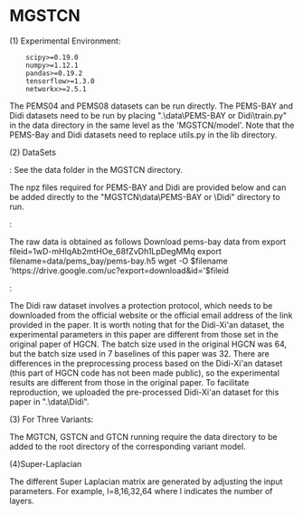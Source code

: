 # MGSTCN
(1) Experimental Environment:

        scipy>=0.19.0
        numpy>=1.12.1
        pandas>=0.19.2
        tensorflow>=1.3.0
        networkx>=2.5.1
  
The PEMS04 and PEMS08 datasets can be run directly.
The PEMS-BAY and Didi datasets need to be run by placing ".\data\PEMS-BAY or Didi\train.py" in the data directory in the same level as the 'MGSTCN/model'.
Note that the PEMS-Bay and Didi datasets need to replace utils.py in the lib directory.

(2) DataSets

<PEMS04 and PEMS08>: 
See the data folder in the MGSTCN directory.

The npz files required for PEMS-BAY and Didi are provided below and can be added directly to the "MGSTCN\data\PEMS-BAY or \Didi" directory to run.

<PEMS-BAY>:

The raw data is obtained as follows
Download pems-bay data from 
export fileid=1wD-mHlqAb2mtHOe_68fZvDh1LpDegMMq
export filename=data/pems_bay/pems-bay.h5
wget -O $filename 'https://drive.google.com/uc?export=download&id='$fileid

<Didi Dataset>:

The Didi raw dataset involves a protection protocol, which needs to be downloaded from the official website or the official email address of the link provided in the paper.
It is worth noting that for the Didi-Xi'an dataset, the experimental parameters in this paper are different from those set in the original paper of HGCN. The batch size used in the original HGCN was 64, but the batch size used in 7 baselines of this paper was 32. There are differences in the preprocessing process based on the Didi-Xi'an dataset (this part of HGCN code has not been made public), so the experimental results are different from those in the original paper. To facilitate reproduction, we uploaded the pre-processed Didi-Xi'an dataset for this paper in ".\data\Didi".

(3) For Three Variants:

The MGTCN, GSTCN and GTCN running require the data directory to be added to the root directory of the corresponding variant model.

(4)Super-Laplacian

The different Super Laplacian matrix are generated by adjusting the input parameters. For example, l=8,16,32,64 where l indicates the number of layers.
